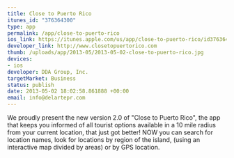 ```yaml
--- 
title: Close to Puerto Rico
itunes_id: "376364300"
type: app
permalink: /app/close-to-puerto-rico
ios_link: https://itunes.apple.com/us/app/close-to-puerto-rico/id376364300?mt=8
developer_link: http://www.closetopuertorico.com
thumb: /uploads/app/2013-05/2013-05-02-close-to-puerto-rico.jpg
devices: 
- ios
developer: DDA Group, Inc.
targetMarket: Business
status: publish
date: 2013-05-02 18:02:58.861888 +00:00
email: info@delartepr.com
---
```


We proudly present the new version 2.0 of "Close to Puerto Rico", the app that keeps you informed of all tourist options available in a 10 mile radius from your current location, that just got better! NOW you can search for location names, look for locations by region of the island, (using an interactive map divided by areas) or by GPS location. 
